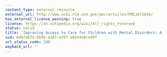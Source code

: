 ```yaml
---
content_type: external-resource
external_url: http://www.ncbi.nlm.nih.gov/pmc/articles/PMC3672840/
has_external_license_warning: true
license: https://en.wikipedia.org/wiki/All_rights_reserved
status: valid
title: 'Improving Access to Care for Children with Mental Disorders: A Global Perspective'
uid: bd9f487d-bb9b-4a83-a297-a8e54a0ced9f
url_status_code: 200
wayback_url: ''
---
```

